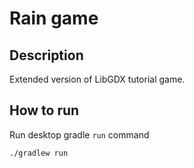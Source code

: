 # Rain game

## Description

Extended version of LibGDX tutorial game.

## How to run

Run desktop gradle `run` command
```shell
./gradlew run
```
